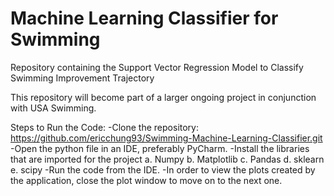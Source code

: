 # Machine Learning Classifier for Swimming
Repository containing the Support Vector Regression Model to Classify Swimming Improvement Trajectory

This repository will become part of a larger ongoing project in conjunction with USA Swimming.

Steps to Run the Code:
-Clone the repository: https://github.com/ericchung93/Swimming-Machine-Learning-Classifier.git
-Open the python file in an IDE, preferably PyCharm.
-Install the libraries that are imported for the project
  a. Numpy
  b. Matplotlib
  c. Pandas
  d. sklearn
  e. scipy
-Run the code from the IDE.
-In order to view the plots created by the application, close the plot window to move on to the next one.
